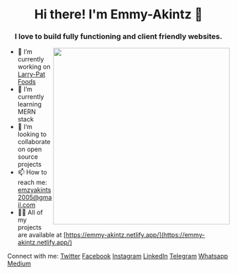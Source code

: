 <h1 align="center">Hi there! I'm Emmy-Akintz 👋</h1>
<h3 align="center">I love to build fully functioning and client friendly websites.</h3>
<img align='right' width='400' src='https://miro.medium.com/v2/resize:fit:720/1*IRGHmiGsa16stedQvIaZfw.gif'>

- 🔭 I’m currently working on [Larry-Pat Foods](https://github.com/Emmy-Akintz/larry-pat-foods)
- 🌱 I’m currently learning MERN stack
- 👯 I’m looking to collaborate on open source projects
- 📫 How to reach me: emzyakints2005@gmail.com
- 👨‍💻 All of my projects are available at [https://emmy-akintz.netlify.app/](https://emmy-akintz.netlify.app/)

Connect with me: 
[Twitter](https://twitter.com/emmy_ak7)
[Facebook](https://web.facebook.com/ayomide.akintan.357/)
[Instagram](https://www.instagram.com/emmy_akintz/)
[LinkedIn](https://www.linkedin.com/in/ayomide-akintan-3a10a028b/)
[Telegram](http://t.me/EmmyAkints)
[Whatsapp](http://wa.me/+2348167659926)
[Medium](https://medium.com/@emzyakints2005)

<!--
**Emmy-Akintz/Emmy-Akintz** is a ✨ _special_ ✨ repository because its `README.md` (this file) appears on your GitHub profile.

Here are some ideas to get you started:

- 🔭 I’m currently working on ...
- 🌱 I’m currently learning ...
- 👯 I’m looking to collaborate on ...
- 🤔 I’m looking for help with ...
- 💬 Ask me about ...
- 📫 How to reach me: ...
- 😄 Pronouns: ...
- ⚡ Fun fact: ...
-->
